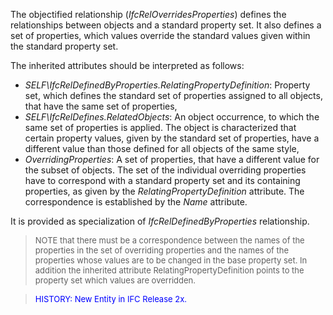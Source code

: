 The objectified relationship (_IfcRelOverridesProperties_) defines the relationships between objects and a standard property set. It also defines a set of properties, which values override the standard values given within the standard property set.

The inherited attributes should be interpreted as follows:

* _SELF\IfcRelDefinedByProperties.RelatingPropertyDefinition_: Property set, which defines the standard set of properties assigned to all objects, that have the same set of properties,
* _SELF\IfcRelDefines.RelatedObjects_: An object occurrence, to which the same set of properties is applied. The object is characterized that certain property values, given by the standard set of properties, have a different value than those defined for all objects of the same style,
* _OverridingProperties_: A set of properties, that have a different value for the subset of objects. The set of the individual overriding properties have to correspond with a standard property set and its containing properties, as given by the _RelatingPropertyDefinition_ attribute. The correspondence is established by the _Name_ attribute.

It is provided as specialization of _IfcRelDefinedByProperties_ relationship.

> <font size="-1">NOTE that there must be a correspondence between the
		  names of the properties in the set of overriding properties and the names of
		  the properties whose values are to be changed in the base property set. In
		  addition the inherited attribute RelatingPropertyDefinition points to the
		  property set which values are overridden.</font>
>

> <font color="#0000FF" size="-1">HISTORY: New Entity in IFC Release
		  2x.</font>
>